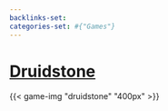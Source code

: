 ```yaml
---
backlinks-set: 
categories-set: #{"Games"}
---
```

# [Druidstone](https://druidstone-game.com/)

{{< game-img "druidstone" "400px" >}}